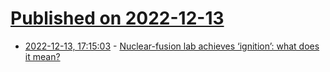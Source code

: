 # [Published on 2022-12-13](index.md)

* [2022-12-13, 17:15:03](https://news.ycombinator.com/item?id=33971953) - [Nuclear-fusion lab achieves ‘ignition’: what does it mean?](https://www.nature.com/articles/d41586-022-04440-7)

